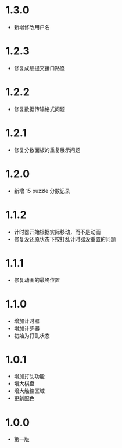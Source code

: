 # 1.3.0

- 新增修改用户名

# 1.2.3

- 修复成绩提交接口路径

# 1.2.2

- 修复数据传输格式问题

# 1.2.1

- 修复分数面板的重复展示问题

# 1.2.0

- 新增 15 puzzle 分数记录

# 1.1.2

- 计时器开始根据实际移动，而不是动画
- 修复没还原状态下按打乱计时器没重置的问题

# 1.1.1

- 修复动画的最终位置

# 1.1.0

- 增加计时器
- 增加计步器
- 初始为打乱状态

# 1.0.1

- 增加打乱功能
- 增大棋盘
- 增大触控区域
- 更新配色

# 1.0.0

- 第一版
